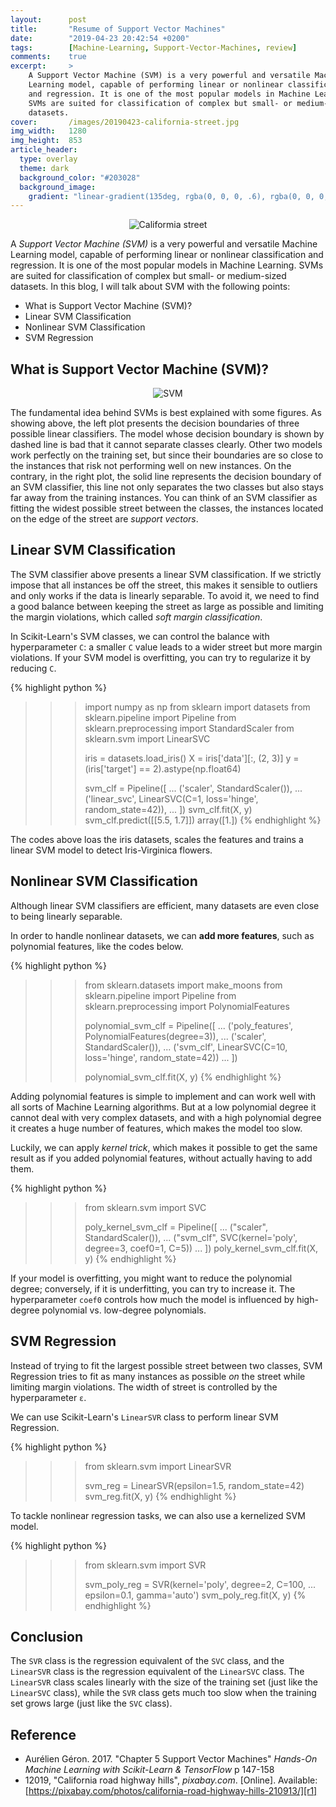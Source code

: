 ```yaml
---
layout:      post
title:       "Resume of Support Vector Machines"
date:        "2019-04-23 20:42:54 +0200"
tags:        [Machine-Learning, Support-Vector-Machines, review]
comments:    true
excerpt:     >
    A Support Vector Machine (SVM) is a very powerful and versatile Machine
    Learning model, capable of performing linear or nonlinear classification
    and regression. It is one of the most popular models in Machine Learning.
    SVMs are suited for classification of complex but small- or medium-sized
    datasets.
cover:       /images/20190423-california-street.jpg
img_width:   1280
img_height:  853
article_header:
  type: overlay
  theme: dark
  background_color: "#203028"
  background_image:
    gradient: "linear-gradient(135deg, rgba(0, 0, 0, .6), rgba(0, 0, 0, .4))"
---
```


<p align="center">
  <img alt="Califormia street"
  src="{{ site.baseurl }}/images/20190423-california-street.jpg"/>
</p>

A _Support Vector Machine (SVM)_ is a very powerful and versatile Machine
Learning model, capable of performing linear or nonlinear classification and
regression. It is one of the most popular models in Machine Learning. SVMs are
suited for classification of complex but small- or medium-sized datasets. In
this blog, I will talk about SVM with the following points:
- What is Support Vector Machine (SVM)?
- Linear SVM Classification
- Nonlinear SVM Classification
- SVM Regression

## What is Support Vector Machine (SVM)?
<p align="center">
  <img alt="SVM"
  src="{{ site.baseurl }}/images/20190423-svm.png"/>
</p>

The fundamental idea behind SVMs is best explained with some figures. As
showing above, the left plot presents the decision boundaries of three possible
linear classifiers. The model whose decision boundary is shown by dashed line
is bad that it cannot separate classes clearly. Other two models work perfectly
on the training set, but since their boundaries are so close to the instances
that risk not performing well on new instances. On the contrary, in the right
plot, the solid line represents the decision boundary of an SVM classifier,
this line not only separates the two classes but also stays far away from the
training instances. You can think of an SVM classifier as fitting the widest
possible street between the classes, the instances located on the edge of the
street are _support vectors_.

## Linear SVM Classification
The SVM classifier above presents a linear SVM classification. If we strictly
impose that all instances be off the street, this makes it sensible to outliers
and only works if the data is linearly separable. To avoid it, we need to find
a good balance between keeping the street as large as possible and limiting the
margin violations, which called _soft margin classification_.

In Scikit-Learn's SVM classes, we can control the balance with hyperparameter
`C`: a smaller `C` value leads to a wider street but more margin violations. If
your SVM model is overfitting, you can try to regularize it by reducing `C`.

{% highlight python %}
>>> import numpy as np
>>> from sklearn import datasets
>>> from sklearn.pipeline import Pipeline
>>> from sklearn.preprocessing import StandardScaler
>>> from sklearn.svm import LinearSVC
>>>
>>> iris = datasets.load_iris()
>>> X = iris['data'][:, (2, 3)]
>>> y = (iris['target'] == 2).astype(np.float64)
>>>
>>> svm_clf = Pipeline([
...         ('scaler', StandardScaler()),
...         ('linear_svc', LinearSVC(C=1, loss='hinge', random_state=42)),
...     ])
>>> svm_clf.fit(X, y)
>>> svm_clf.predict([[5.5, 1.7]])
array([1.])
{% endhighlight %}

The codes above loas the iris datasets, scales the features and trains a linear
SVM model to detect Iris-Virginica flowers.

## Nonlinear SVM Classification
Although linear SVM classifiers are efficient, many datasets are even close to
being linearly separable.

In order to handle nonlinear datasets, we can **add more features**, such as
polynomial features, like the codes below.

{% highlight python %}
>>> from sklearn.datasets import make_moons
>>> from sklearn.pipeline import Pipeline
>>> from sklearn.preprocessing import PolynomialFeatures
>>>
>>> polynomial_svm_clf = Pipeline([
...         ('poly_features', PolynomialFeatures(degree=3)),
...         ('scaler', StandardScaler()),
...         ('svm_clf', LinearSVC(C=10, loss='hinge', random_state=42))
...     ])
>>>
>>> polynomial_svm_clf.fit(X, y)
{% endhighlight %}

Adding polynomial features is simple to implement and can work well with all
sorts of Machine Learning algorithms. But at a low polynomial degree it cannot
deal with very complex datasets, and with a high polynomial degree it creates a
huge number of features, which makes the model too slow.

Luckily, we can apply _kernel trick_, which makes it possible to get the same
result as if you added polynomial features, without actually having to add
them.

{% highlight python %}
>>> from sklearn.svm import SVC
>>>
>>> poly_kernel_svm_clf = Pipeline([
...         ("scaler", StandardScaler()),
...         ("svm_clf", SVC(kernel='poly', degree=3, coef0=1, C=5))
...     ])
>>> poly_kernel_svm_clf.fit(X, y)
{% endhighlight %}

If your model is overfitting, you might want to reduce the polynomial degree;
conversely, if it is underfitting, you can try to increase it. The
hyperparameter `coef0` controls how much the model is influenced by high-degree
polynomial vs. low-degree polynomials.

## SVM Regression
Instead of trying to fit the largest possible street between two classes, SVM
Regression tries to fit as many instances as possible _on_ the street while
limiting margin violations. The width of street is controlled by the
hyperparameter `ε`.

We can use Scikit-Learn's `LinearSVR` class to perform linear SVM Regression.

{% highlight python %}
>>> from sklearn.svm import LinearSVR
>>>
>>> svm_reg = LinearSVR(epsilon=1.5, random_state=42)
>>> svm_reg.fit(X, y)
{% endhighlight %}

To tackle nonlinear regression tasks, we can also use a kernelized SVM model.

{% highlight python %}
>>> from sklearn.svm import SVR
>>>
>>> svm_poly_reg = SVR(kernel='poly', degree=2, C=100,
...                    epsilon=0.1, gamma='auto')
>>> svm_poly_reg.fit(X, y)
{% endhighlight %}

## Conclusion
The `SVR` class is the regression equivalent of the `SVC` class, and the
`LinearSVR` class is the regression equivalent of the `LinearSVC` class. The
`LinearSVR` class scales linearly with the size of the training set (just like
the `LinearSVC` class), while the `SVR` class gets much too slow when the
training set grows large (just like the `SVC` class).

## Reference
- Aurélien Géron. 2017. "Chapter 5 Support Vector Machines" _Hands-On Machine
Learning with Scikit-Learn & TensorFlow_ p 147-158
- 12019, "California road highway hills", _pixabay.com_. [Online]. Available: [https://pixabay.com/photos/california-road-highway-hills-210913/][r1]

[r1]: https://pixabay.com/photos/california-road-highway-hills-210913/
